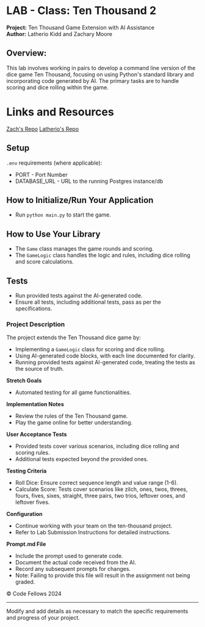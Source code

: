 # **LAB - Class: Ten Thousand 2**

**Project:** Ten Thousand Game Extension with AI Assistance  
**Author:** Latherio Kidd  and Zachary Moore

## **Overview:**  

This lab involves working in pairs to develop a command line version of the dice game Ten Thousand, focusing on using Python's standard library and incorporating code generated by AI. The primary tasks are to handle scoring and dice rolling within the game.

# **Links and Resources**  

[Zach's Repo](https://github.com/JamaisVu1/ten-thousand.git)
[Latherio's Repo]()

## **Setup**  
`.env` requirements (where applicable):  
- PORT - Port Number  
- DATABASE_URL - URL to the running Postgres instance/db  

## **How to Initialize/Run Your Application**  
- Run `python main.py` to start the game.

## **How to Use Your Library**  
- The `Game` class manages the game rounds and scoring.
- The `GameLogic` class handles the logic and rules, including dice rolling and score calculations.

## **Tests**  
- Run provided tests against the AI-generated code.
- Ensure all tests, including additional tests, pass as per the specifications.

### **Project Description**  
The project extends the Ten Thousand dice game by:
- Implementing a `GameLogic` class for scoring and dice rolling.
- Using AI-generated code blocks, with each line documented for clarity.
- Running provided tests against AI-generated code, treating the tests as the source of truth.

**Stretch Goals**  
- Automated testing for all game functionalities.

**Implementation Notes**  
- Review the rules of the Ten Thousand game.
- Play the game online for better understanding.

**User Acceptance Tests**  
- Provided tests cover various scenarios, including dice rolling and scoring rules.
- Additional tests expected beyond the provided ones.

**Testing Criteria**  
- Roll Dice: Ensure correct sequence length and value range (1-6).
- Calculate Score: Tests cover scenarios like zilch, ones, twos, threes, fours, fives, sixes, straight, three pairs, two trios, leftover ones, and leftover fives.

**Configuration**  
- Continue working with your team on the ten-thousand project.
- Refer to Lab Submission Instructions for detailed instructions.

**Prompt.md File**  
- Include the prompt used to generate code.
- Document the actual code received from the AI.
- Record any subsequent prompts for changes.
- Note: Failing to provide this file will result in the assignment not being graded.

© Code Fellows 2024

---

Modify and add details as necessary to match the specific requirements and progress of your project.